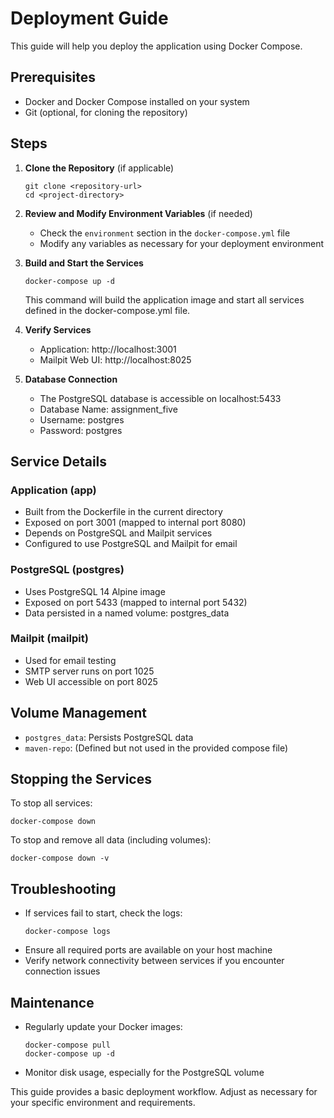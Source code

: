 # Deployment Guide

This guide will help you deploy the application using Docker Compose.

## Prerequisites

- Docker and Docker Compose installed on your system
- Git (optional, for cloning the repository)

## Steps

1. **Clone the Repository** (if applicable)
   ```
   git clone <repository-url>
   cd <project-directory>
   ```

2. **Review and Modify Environment Variables** (if needed)
   - Check the `environment` section in the `docker-compose.yml` file
   - Modify any variables as necessary for your deployment environment

3. **Build and Start the Services**
   ```
   docker-compose up -d
   ```
   This command will build the application image and start all services defined in the docker-compose.yml file.

4. **Verify Services**
   - Application: http://localhost:3001
   - Mailpit Web UI: http://localhost:8025

5. **Database Connection**
   - The PostgreSQL database is accessible on localhost:5433
   - Database Name: assignment_five
   - Username: postgres
   - Password: postgres

## Service Details

### Application (app)
- Built from the Dockerfile in the current directory
- Exposed on port 3001 (mapped to internal port 8080)
- Depends on PostgreSQL and Mailpit services
- Configured to use PostgreSQL and Mailpit for email

### PostgreSQL (postgres)
- Uses PostgreSQL 14 Alpine image
- Exposed on port 5433 (mapped to internal port 5432)
- Data persisted in a named volume: postgres_data

### Mailpit (mailpit)
- Used for email testing
- SMTP server runs on port 1025
- Web UI accessible on port 8025

## Volume Management
- `postgres_data`: Persists PostgreSQL data
- `maven-repo`: (Defined but not used in the provided compose file)

## Stopping the Services
To stop all services:
```
docker-compose down
```

To stop and remove all data (including volumes):
```
docker-compose down -v
```

## Troubleshooting
- If services fail to start, check the logs:
  ```
  docker-compose logs
  ```
- Ensure all required ports are available on your host machine
- Verify network connectivity between services if you encounter connection issues

## Maintenance
- Regularly update your Docker images:
  ```
  docker-compose pull
  docker-compose up -d
  ```
- Monitor disk usage, especially for the PostgreSQL volume

This guide provides a basic deployment workflow. Adjust as necessary for your specific environment and requirements.
